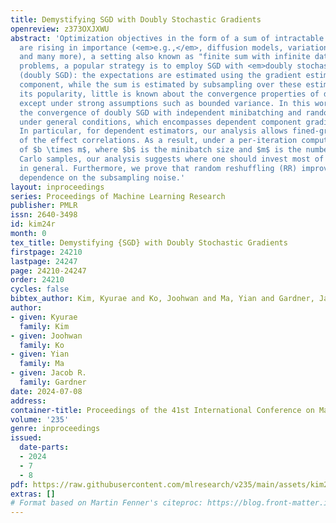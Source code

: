 ```yaml
---
title: Demystifying SGD with Doubly Stochastic Gradients
openreview: z373OXJXWU
abstract: 'Optimization objectives in the form of a sum of intractable expectations
  are rising in importance (<em>e.g.,</em>, diffusion models, variational autoencoders,
  and many more), a setting also known as "finite sum with infinite data." For these
  problems, a popular strategy is to employ SGD with <em>doubly stochastic gradients</em>
  (doubly SGD): the expectations are estimated using the gradient estimator of each
  component, while the sum is estimated by subsampling over these estimators. Despite
  its popularity, little is known about the convergence properties of doubly SGD,
  except under strong assumptions such as bounded variance. In this work, we establish
  the convergence of doubly SGD with independent minibatching and random reshuffling
  under general conditions, which encompasses dependent component gradient estimators.
  In particular, for dependent estimators, our analysis allows fined-grained analysis
  of the effect correlations. As a result, under a per-iteration computational budget
  of $b \times m$, where $b$ is the minibatch size and $m$ is the number of Monte
  Carlo samples, our analysis suggests where one should invest most of the budget
  in general. Furthermore, we prove that random reshuffling (RR) improves the complexity
  dependence on the subsampling noise.'
layout: inproceedings
series: Proceedings of Machine Learning Research
publisher: PMLR
issn: 2640-3498
id: kim24r
month: 0
tex_title: Demystifying {SGD} with Doubly Stochastic Gradients
firstpage: 24210
lastpage: 24247
page: 24210-24247
order: 24210
cycles: false
bibtex_author: Kim, Kyurae and Ko, Joohwan and Ma, Yian and Gardner, Jacob R.
author:
- given: Kyurae
  family: Kim
- given: Joohwan
  family: Ko
- given: Yian
  family: Ma
- given: Jacob R.
  family: Gardner
date: 2024-07-08
address:
container-title: Proceedings of the 41st International Conference on Machine Learning
volume: '235'
genre: inproceedings
issued:
  date-parts:
  - 2024
  - 7
  - 8
pdf: https://raw.githubusercontent.com/mlresearch/v235/main/assets/kim24r/kim24r.pdf
extras: []
# Format based on Martin Fenner's citeproc: https://blog.front-matter.io/posts/citeproc-yaml-for-bibliographies/
---
```

